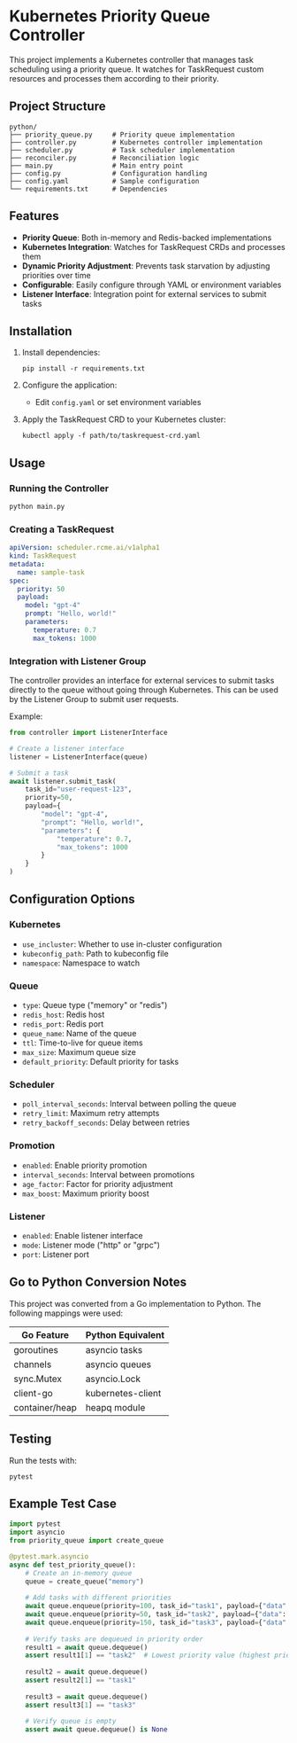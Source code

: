 # Kubernetes Priority Queue Controller

This project implements a Kubernetes controller that manages task scheduling using a priority queue. It watches for TaskRequest custom resources and processes them according to their priority.

## Project Structure

```
python/
├── priority_queue.py     # Priority queue implementation
├── controller.py         # Kubernetes controller implementation
├── scheduler.py          # Task scheduler implementation
├── reconciler.py         # Reconciliation logic
├── main.py               # Main entry point
├── config.py             # Configuration handling
├── config.yaml           # Sample configuration
└── requirements.txt      # Dependencies
```

## Features

- **Priority Queue**: Both in-memory and Redis-backed implementations
- **Kubernetes Integration**: Watches for TaskRequest CRDs and processes them
- **Dynamic Priority Adjustment**: Prevents task starvation by adjusting priorities over time
- **Configurable**: Easily configure through YAML or environment variables
- **Listener Interface**: Integration point for external services to submit tasks

## Installation

1. Install dependencies:
   ```
   pip install -r requirements.txt
   ```

2. Configure the application:
   - Edit `config.yaml` or set environment variables

3. Apply the TaskRequest CRD to your Kubernetes cluster:
   ```
   kubectl apply -f path/to/taskrequest-crd.yaml
   ```

## Usage

### Running the Controller

```python
python main.py
```

### Creating a TaskRequest

```yaml
apiVersion: scheduler.rcme.ai/v1alpha1
kind: TaskRequest
metadata:
  name: sample-task
spec:
  priority: 50
  payload:
    model: "gpt-4"
    prompt: "Hello, world!"
    parameters:
      temperature: 0.7
      max_tokens: 1000
```

### Integration with Listener Group

The controller provides an interface for external services to submit tasks directly to the queue without going through Kubernetes. This can be used by the Listener Group to submit user requests.

Example:
```python
from controller import ListenerInterface

# Create a listener interface
listener = ListenerInterface(queue)

# Submit a task
await listener.submit_task(
    task_id="user-request-123",
    priority=50,
    payload={
        "model": "gpt-4",
        "prompt": "Hello, world!",
        "parameters": {
            "temperature": 0.7,
            "max_tokens": 1000
        }
    }
)
```

## Configuration Options

### Kubernetes
- `use_incluster`: Whether to use in-cluster configuration
- `kubeconfig_path`: Path to kubeconfig file
- `namespace`: Namespace to watch

### Queue
- `type`: Queue type ("memory" or "redis")
- `redis_host`: Redis host
- `redis_port`: Redis port
- `queue_name`: Name of the queue
- `ttl`: Time-to-live for queue items
- `max_size`: Maximum queue size
- `default_priority`: Default priority for tasks

### Scheduler
- `poll_interval_seconds`: Interval between polling the queue
- `retry_limit`: Maximum retry attempts
- `retry_backoff_seconds`: Delay between retries

### Promotion
- `enabled`: Enable priority promotion
- `interval_seconds`: Interval between promotions
- `age_factor`: Factor for priority adjustment
- `max_boost`: Maximum priority boost

### Listener
- `enabled`: Enable listener interface
- `mode`: Listener mode ("http" or "grpc")
- `port`: Listener port

## Go to Python Conversion Notes

This project was converted from a Go implementation to Python. The following mappings were used:

| Go Feature | Python Equivalent |
|------------|-------------------|
| goroutines | asyncio tasks     |
| channels   | asyncio queues    |
| sync.Mutex | asyncio.Lock      |
| client-go  | kubernetes-client |
| container/heap | heapq module |

## Testing

Run the tests with:
```
pytest
```

## Example Test Case

```python
import pytest
import asyncio
from priority_queue import create_queue

@pytest.mark.asyncio
async def test_priority_queue():
    # Create an in-memory queue
    queue = create_queue("memory")
    
    # Add tasks with different priorities
    await queue.enqueue(priority=100, task_id="task1", payload={"data": "task1"})
    await queue.enqueue(priority=50, task_id="task2", payload={"data": "task2"})
    await queue.enqueue(priority=150, task_id="task3", payload={"data": "task3"})
    
    # Verify tasks are dequeued in priority order
    result1 = await queue.dequeue()
    assert result1[1] == "task2"  # Lowest priority value (highest priority) first
    
    result2 = await queue.dequeue()
    assert result2[1] == "task1"
    
    result3 = await queue.dequeue()
    assert result3[1] == "task3"
    
    # Verify queue is empty
    assert await queue.dequeue() is None

